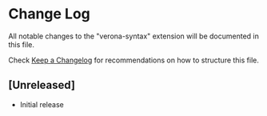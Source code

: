 # Change Log

All notable changes to the "verona-syntax" extension will be documented in this file.

Check [Keep a Changelog](http://keepachangelog.com/) for recommendations on how to structure this file.

## [Unreleased]

- Initial release